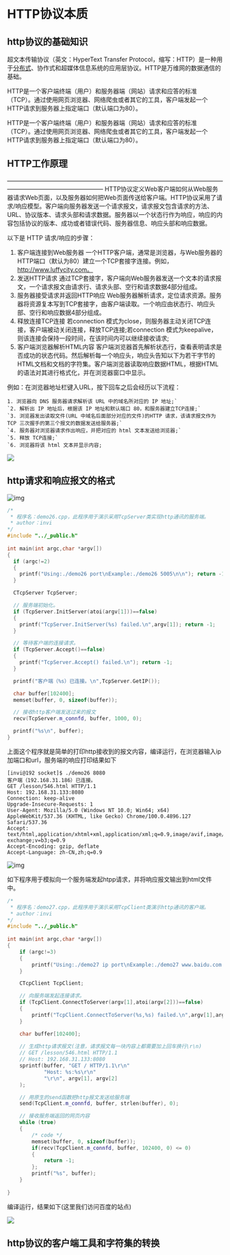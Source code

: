 # HTTP协议本质

## http协议的基础知识

超文本传输协议（英文：HyperText Transfer Protocol，缩写：HTTP）是一种用于[分布式](https://so.csdn.net/so/search?q=分布式&spm=1001.2101.3001.7020)、协作式和超媒体信息系统的应用层协议。HTTP是万维网的数据通信的基础。

HTTP是一个客户端终端（用户）和服务器端（网站）请求和应答的标准（TCP）。通过使用网页浏览器、网络爬虫或者其它的工具，客户端发起一个HTTP请求到服务器上指定端口（默认端口为80）。

HTTP是一个客户端终端（用户）和服务器端（网站）请求和应答的标准（TCP）。通过使用网页浏览器、网络爬虫或者其它的工具，客户端发起一个HTTP请求到服务器上指定端口（默认端口为80）。

## HTTP工作原理

————————————————————————————————————————————————————
HTTP协议定义Web客户端如何从Web服务器请求Web页面，以及服务器如何把Web页面传送给客户端。HTTP协议采用了请求/响应模型。客户端向服务器发送一个请求报文，请求报文包含请求的方法、URL、协议版本、请求头部和请求数据。服务器以一个状态行作为响应，响应的内容包括协议的版本、成功或者错误代码、服务器信息、响应头部和响应数据。

以下是 HTTP 请求/响应的步骤：

1. 客户端连接到Web服务器
   一个HTTP客户端，通常是浏览器，与Web服务器的HTTP端口（默认为80）建立一个TCP套接字连接。例如，http://www.luffycity.com。
2. 发送HTTP请求
   通过TCP套接字，客户端向Web服务器发送一个文本的请求报文，一个请求报文由请求行、请求头部、空行和请求数据4部分组成。
3. 服务器接受请求并返回HTTP响应
   Web服务器解析请求，定位请求资源。服务器将资源复本写到TCP套接字，由客户端读取。一个响应由状态行、响应头部、空行和响应数据4部分组成。
4. 释放连接TCP连接
   若connection 模式为close，则服务器主动关闭TCP连接，客户端被动关闭连接，释放TCP连接;若connection 模式为keepalive，则该连接会保持一段时间，在该时间内可以继续接收请求;
5. 客户端浏览器解析HTML内容
   客户端浏览器首先解析状态行，查看表明请求是否成功的状态代码。然后解析每一个响应头，响应头告知以下为若干字节的HTML文档和文档的字符集。客户端浏览器读取响应数据HTML，根据HTML的语法对其进行格式化，并在浏览器窗口中显示。

例如：在浏览器地址栏键入URL，按下回车之后会经历以下流程：

```
1. 浏览器向 DNS 服务器请求解析该 URL 中的域名所对应的 IP 地址;`
`2. 解析出 IP 地址后，根据该 IP 地址和默认端口 80，和服务器建立TCP连接;`
`3. 浏览器发出读取文件(URL 中域名后面部分对应的文件)的HTTP 请求，该请求报文作为 TCP 三次握手的第三个报文的数据发送给服务器;`
`4. 服务器对浏览器请求作出响应，并把对应的 html 文本发送给浏览器;`
`5. 释放 TCP连接;`
`6. 浏览器将该 html 文本并显示内容;
```

![](.\img\QQ截图20220503114734.png)

## http请求和响应报文的格式

![img](.\img\20210421220329611.png)

```c++
/*
 * 程序名：demo26.cpp，此程序用于演示采用TcpServer类实现http通讯的服务端。
 * author：invi
*/
#include "../_public.h"
 
int main(int argc,char *argv[])
{
  if (argc!=2)
  {
    printf("Using:./demo26 port\nExample:./demo26 5005\n\n"); return -1;
  }

  CTcpServer TcpServer;

  // 服务端初始化。
  if (TcpServer.InitServer(atoi(argv[1]))==false)
  {
    printf("TcpServer.InitServer(%s) failed.\n",argv[1]); return -1;
  }

  // 等待客户端的连接请求。
  if (TcpServer.Accept()==false)
  {
    printf("TcpServer.Accept() failed.\n"); return -1;
  }

  printf("客户端（%s）已连接。\n",TcpServer.GetIP());

  char buffer[102400];
  memset(buffer, 0, sizeof(buffer));

  // 接收http客户端发送过来的报文
  recv(TcpServer.m_connfd, buffer, 1000, 0);

  printf("%s\n", buffer);
}

```

上面这个程序就是简单的打印http接收到的报文内容，编译运行，在浏览器输入ip加端口和url，服务端的响应打印结果如下

```http
[invi@192 socket]$ ./demo26 8080
客户端（192.168.31.186）已连接。
GET /lesson/546.html HTTP/1.1
Host: 192.168.31.133:8080
Connection: keep-alive
Upgrade-Insecure-Requests: 1
User-Agent: Mozilla/5.0 (Windows NT 10.0; Win64; x64) AppleWebKit/537.36 (KHTML, like Gecko) Chrome/100.0.4896.127 Safari/537.36
Accept: text/html,application/xhtml+xml,application/xml;q=0.9,image/avif,image/webp,image/apng,*/*;q=0.8,application/signed-exchange;v=b3;q=0.9
Accept-Encoding: gzip, deflate
Accept-Language: zh-CN,zh;q=0.9
```

![img](.\img\watermark,type_ZmFuZ3poZW5naGVpdGk,shadow_10,text_aHR0cHM6Ly9ibG9nLmNzZG4ubmV0L2Fsb2trYQ==,size_16,color_FFFFFF,t_70)

如下程序用于模拟向一个服务端发起htpp请求，并将响应报文输出到html文件中。

```c++
/*
 * 程序名：demo27.cpp，此程序用于演示采用TcpClient类演示http通讯的客户端。
 * author：invi
*/
#include "../_public.h"
 
int main(int argc,char *argv[])
{
	if (argc!=3)
	{
		printf("Using:./demo27 ip port\nExample:./demo27 www.baidu.com 80\n\n"); return -1;
	}

	CTcpClient TcpClient;

	// 向服务端发起连接请求。
	if (TcpClient.ConnectToServer(argv[1],atoi(argv[2]))==false)
	{
		printf("TcpClient.ConnectToServer(%s,%s) failed.\n",argv[1],argv[2]); return -1;
	}

	char buffer[102400];
	
	// 生成http请求报文(注意，请求报文每一块内容上都需要加上回车换行\r\n)
	// GET /lesson/546.html HTTP/1.1
	// Host: 192.168.31.133:8080
	sprintf(buffer, "GET / HTTP/1.1\r\n"
			"Host: %s:%s\r\n"
			"\r\n", argv[1], argv[2]
	);

	// 用原生的send函数把http报文发送给服务端
	send(TcpClient.m_connfd, buffer, strlen(buffer), 0);

	// 接收服务端返回的网页内容
	while (true)
	{
		/* code */
		memset(buffer, 0, sizeof(buffer));
		if(recv(TcpClient.m_connfd, buffer, 102400, 0) <= 0)
		{
			return -1;
		};
		printf("%s", buffer);
	}
	
}

```

编译运行，结果如下(这里我们访问百度的站点)

![](.\img\QQ截图20220503130244.png)



## http协议的客户端工具和字符集的转换


